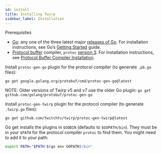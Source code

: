 ```yaml
---
id: install
title: Installing Twirp
sidebar_label: Installation
---
```


Prerequisites

 * [Go](https://golang.org/): any one of the three latest major [releases of Go](https://golang.org/doc/devel/release.html). For installation instructions, see Go’s [Getting Started](https://golang.org/doc/install) guide.
 * [Protocol buffer](https://developers.google.com/protocol-buffers) compiler, `protoc` [version 3](https://developers.google.com/protocol-buffers/docs/proto3). For installation instructions, see [Protocol Buffer Compiler Installation](https://grpc.io/docs/protoc-installation/).

Install `protoc-gen-go` plugin for the protocol compiler (to generate `.pb.go` files):

```
go get google.golang.org/protobuf/cmd/protoc-gen-go@latest
```

NOTE: Older versions of Twirp v5 and v7 use the older Go plugin: `go get github.com/golang/protobuf/protoc-gen-go`

Install `protoc-gen-twirp` plugin for the protocol compiler (to generate `.twirp.go` files):

```
go get github.com/twitchtv/twirp/protoc-gen-twirp@latest
```

Go get installs the plugins in `$GOBIN` (defaults to `$GOPATH/bin`). They must be in your `$PATH` for the protocol compiler `protoc` to find them. You might need to add it to your path:

```sh
export PATH="$PATH:$(go env GOPATH)/bin"
```

